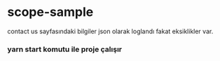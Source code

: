 # scope-sample

contact us sayfasındaki bilgiler json olarak loglandı fakat eksiklikler var.

### yarn start komutu ile proje çalışır
